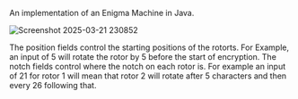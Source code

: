 An implementation of an Enigma Machine in Java.

![Screenshot 2025-03-21 230852](https://github.com/user-attachments/assets/8aaaa481-2404-40d4-95f0-f96e679db525)


The position fields control the starting positions of the rotorts. For Example, an input of 5 will
rotate the rotor by 5 before the start of encryption.
The notch fields control where the notch on each rotor is. For example an input of 21 for rotor 1 will mean that rotor 2 will rotate after 5 characters and then every 26 following that.
